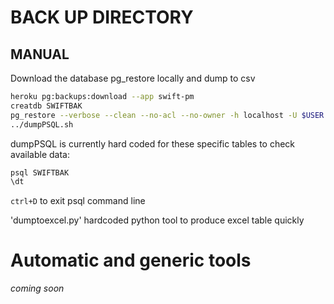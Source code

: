 # BACK UP DIRECTORY

## MANUAL

Download the database pg_restore locally and dump to csv

```bash
heroku pg:backups:download --app swift-pm
creatdb SWIFTBAK
pg_restore --verbose --clean --no-acl --no-owner -h localhost -U $USER -d SWIFTBAK latest.dump
../dumpPSQL.sh
```

dumpPSQL is currently hard coded for these specific tables to check available data:

```bash
psql SWIFTBAK
\dt
```
`ctrl+D` to exit psql command line

'dumptoexcel.py' hardcoded python tool to produce excel table quickly

# Automatic and generic tools

*coming soon*
